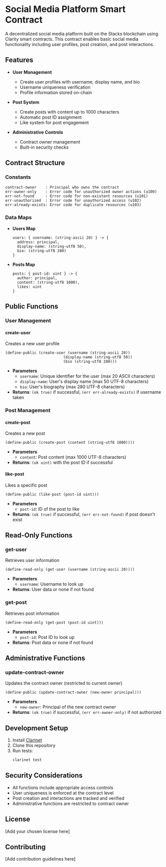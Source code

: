 # Social Media Platform Smart Contract

A decentralized social media platform built on the Stacks blockchain using Clarity smart contracts. This contract enables basic social media functionality including user profiles, post creation, and post interactions.

## Features

- **User Management**
    - Create user profiles with username, display name, and bio
    - Username uniqueness verification
    - Profile information stored on-chain

- **Post System**
    - Create posts with content up to 1000 characters
    - Automatic post ID assignment
    - Like system for post engagement

- **Administrative Controls**
    - Contract owner management
    - Built-in security checks

## Contract Structure

### Constants
```clarity
contract-owner    : Principal who owns the contract
err-owner-only    : Error code for unauthorized owner actions (u100)
err-not-found     : Error code for non-existent resources (u101)
err-unauthorized  : Error code for unauthorized access (u102)
err-already-exists: Error code for duplicate resources (u103)
```

### Data Maps
- **Users Map**
  ```clarity
  users: { username: (string-ascii 20) } -> {
    address: principal,
    display-name: (string-utf8 50),
    bio: (string-utf8 280)
  }
  ```

- **Posts Map**
  ```clarity
  posts: { post-id: uint } -> {
    author: principal,
    content: (string-utf8 1000),
    likes: uint
  }
  ```

## Public Functions

### User Management

#### create-user
Creates a new user profile
```clarity
(define-public (create-user (username (string-ascii 20)) 
                          (display-name (string-utf8 50)) 
                          (bio (string-utf8 280)))
```
- **Parameters**
    - `username`: Unique identifier for the user (max 20 ASCII characters)
    - `display-name`: User's display name (max 50 UTF-8 characters)
    - `bio`: User's biography (max 280 UTF-8 characters)
- **Returns**: `(ok true)` if successful, `(err err-already-exists)` if username taken

### Post Management

#### create-post
Creates a new post
```clarity
(define-public (create-post (content (string-utf8 1000))))
```
- **Parameters**
    - `content`: Post content (max 1000 UTF-8 characters)
- **Returns**: `(ok uint)` with the post ID if successful

#### like-post
Likes a specific post
```clarity
(define-public (like-post (post-id uint)))
```
- **Parameters**
    - `post-id`: ID of the post to like
- **Returns**: `(ok true)` if successful, `(err err-not-found)` if post doesn't exist

## Read-Only Functions

### get-user
Retrieves user information
```clarity
(define-read-only (get-user (username (string-ascii 20))))
```
- **Parameters**
    - `username`: Username to look up
- **Returns**: User data or none if not found

### get-post
Retrieves post information
```clarity
(define-read-only (get-post (post-id uint)))
```
- **Parameters**
    - `post-id`: Post ID to look up
- **Returns**: Post data or none if not found

## Administrative Functions

### update-contract-owner
Updates the contract owner (restricted to current owner)
```clarity
(define-public (update-contract-owner (new-owner principal)))
```
- **Parameters**
    - `new-owner`: Principal of the new contract owner
- **Returns**: `(ok true)` if successful, `(err err-owner-only)` if not authorized

## Development Setup

1. Install [Clarinet](https://github.com/hirosystems/clarinet)
2. Clone this repository
3. Run tests:
   ```bash
   clarinet test
   ```

## Security Considerations

- All functions include appropriate access controls
- User uniqueness is enforced at the contract level
- Post creation and interactions are tracked and verified
- Administrative functions are restricted to contract owner

## License

[Add your chosen license here]

## Contributing

[Add contribution guidelines here]
